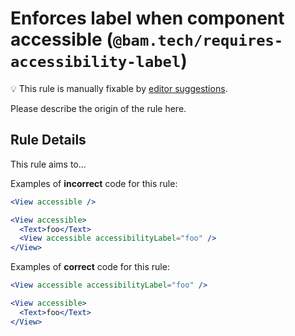 # Enforces label when component accessible (`@bam.tech/requires-accessibility-label`)

💡 This rule is manually fixable by [editor suggestions](https://eslint.org/docs/developer-guide/working-with-rules#providing-suggestions).

<!-- end auto-generated rule header -->

Please describe the origin of the rule here.

## Rule Details

This rule aims to...

Examples of **incorrect** code for this rule:

```jsx
<View accessible />
```

```jsx
<View accessible>
  <Text>foo</Text>
  <View accessible accessibilityLabel="foo" />
</View>
```

Examples of **correct** code for this rule:

```jsx
<View accessible accessibilityLabel="foo" />
```

```jsx
<View accessible>
  <Text>foo</Text>
</View>
```
